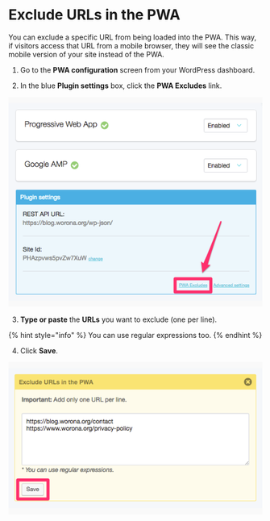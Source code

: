 # Exclude URLs in the PWA

You can exclude a specific URL from being loaded into the PWA. This way, if visitors access that URL from a mobile browser, they will see the classic mobile version of your site instead of the PWA.

1. Go to the **PWA configuration** screen from your WordPress dashboard.

2. In the blue **Plugin settings** box, click the **PWA Excludes** link.

![](../.gitbook/assets/pwa-excludes-link.png)

3. **Type or paste** the **URLs** you want to exclude \(one per line\).

{% hint style="info" %}
You can use regular expressions too.
{% endhint %}

4. Click **Save**.

![](../.gitbook/assets/exclude-urls-in-pwa-box.png)

